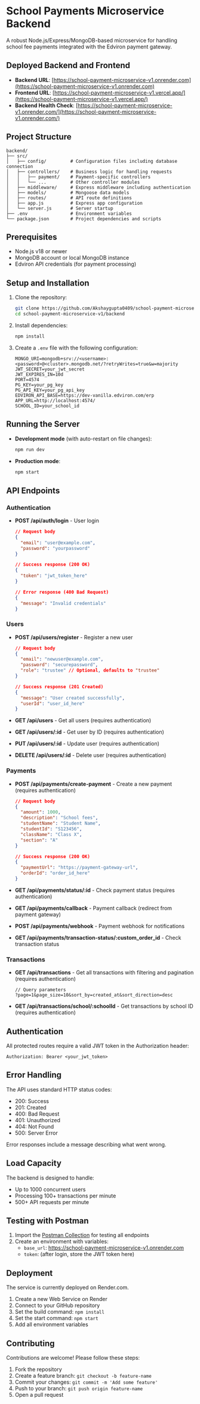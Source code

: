# School Payments Microservice Backend

A robust Node.js/Express/MongoDB-based microservice for handling school fee payments integrated with the Edviron payment gateway.

## Deployed Backend and Frontend

- **Backend URL**: [https://school-payment-microservice-v1.onrender.com](https://school-payment-microservice-v1.onrender.com)
- **Frontend URL**: [https://school-payment-microservice-v1.vercel.app/](https://school-payment-microservice-v1.vercel.app/)
- **Backend Health Check**: [https://school-payment-microservice-v1.onrender.com/](https://school-payment-microservice-v1.onrender.com/)

## Project Structure

```
backend/
├── src/
│   ├── config/         # Configuration files including database connection
│   ├── controllers/    # Business logic for handling requests
│   │   ├── payment/    # Payment-specific controllers
│   │   └── ...         # Other controller modules
│   ├── middleware/     # Express middleware including authentication
│   ├── models/         # Mongoose data models
│   ├── routes/         # API route definitions
│   ├── app.js          # Express app configuration
│   └── server.js       # Server startup
├── .env                # Environment variables
└── package.json        # Project dependencies and scripts
```

## Prerequisites

- Node.js v18 or newer
- MongoDB account or local MongoDB instance
- Edviron API credentials (for payment processing)

## Setup and Installation

1. Clone the repository:
   ```bash
   git clone https://github.com/Akshaygupta0409/school-payment-microservice-v1.git
   cd school-payment-microservice-v1/backend
   ```

2. Install dependencies:
   ```bash
   npm install
   ```

3. Create a `.env` file with the following configuration:
   ```
   MONGO_URI=mongodb+srv://<username>:<password>@<cluster>.mongodb.net/?retryWrites=true&w=majority
   JWT_SECRET=your_jwt_secret
   JWT_EXPIRES_IN=10d
   PORT=4574
   PG_KEY=your_pg_key
   PG_API_KEY=your_pg_api_key
   EDVIRON_API_BASE=https://dev-vanilla.edviron.com/erp
   APP_URL=http://localhost:4574/
   SCHOOL_ID=your_school_id
   ```

## Running the Server

- **Development mode** (with auto-restart on file changes):
  ```bash
  npm run dev
  ```

- **Production mode**:
  ```bash
  npm start
  ```

## API Endpoints

### Authentication

- **POST /api/auth/login** - User login
  ```json
  // Request body
  {
    "email": "user@example.com",
    "password": "yourpassword"
  }
  
  // Success response (200 OK)
  {
    "token": "jwt_token_here"
  }
  
  // Error response (400 Bad Request)
  {
    "message": "Invalid credentials"
  }
  ```

### Users

- **POST /api/users/register** - Register a new user
  ```json
  // Request body
  {
    "email": "newuser@example.com",
    "password": "securepassword",
    "role": "trustee" // Optional, defaults to "trustee"
  }
  
  // Success response (201 Created)
  {
    "message": "User created successfully",
    "userId": "user_id_here"
  }
  ```

- **GET /api/users** - Get all users (requires authentication)
- **GET /api/users/:id** - Get user by ID (requires authentication)
- **PUT /api/users/:id** - Update user (requires authentication)
- **DELETE /api/users/:id** - Delete user (requires authentication)

### Payments

- **POST /api/payments/create-payment** - Create a new payment (requires authentication)
  ```json
  // Request body
  {
    "amount": 1000,
    "description": "School fees",
    "studentName": "Student Name",
    "studentId": "S123456",
    "className": "Class X",
    "section": "A"
  }
  
  // Success response (200 OK)
  {
    "paymentUrl": "https://payment-gateway-url",
    "orderId": "order_id_here"
  }
  ```

- **GET /api/payments/status/:id** - Check payment status (requires authentication)
- **GET /api/payments/callback** - Payment callback (redirect from payment gateway)
- **POST /api/payments/webhook** - Payment webhook for notifications
- **GET /api/payments/transaction-status/:custom_order_id** - Check transaction status

### Transactions

- **GET /api/transactions** - Get all transactions with filtering and pagination (requires authentication)
  ```
  // Query parameters
  ?page=1&page_size=10&sort_by=created_at&sort_direction=desc
  ```

- **GET /api/transactions/school/:schoolId** - Get transactions by school ID (requires authentication)

## Authentication

All protected routes require a valid JWT token in the Authorization header:

```
Authorization: Bearer <your_jwt_token>
```

## Error Handling

The API uses standard HTTP status codes:

- 200: Success
- 201: Created
- 400: Bad Request
- 401: Unauthorized
- 404: Not Found
- 500: Server Error

Error responses include a message describing what went wrong.

## Load Capacity

The backend is designed to handle:
- Up to 1000 concurrent users
- Processing 100+ transactions per minute
- 500+ API requests per minute

## Testing with Postman

1. Import the [Postman Collection](https://api.postman.com/collections/school-payments-api) for testing all endpoints
2. Create an environment with variables:
   - `base_url`: https://school-payment-microservice-v1.onrender.com
   - `token`: (after login, store the JWT token here)

## Deployment

The service is currently deployed on Render.com.

1. Create a new Web Service on Render
2. Connect to your GitHub repository
3. Set the build command: `npm install`
4. Set the start command: `npm start`
5. Add all environment variables

## Contributing

Contributions are welcome! Please follow these steps:

1. Fork the repository
2. Create a feature branch: `git checkout -b feature-name`
3. Commit your changes: `git commit -m 'Add some feature'`
4. Push to your branch: `git push origin feature-name`
5. Open a pull request
